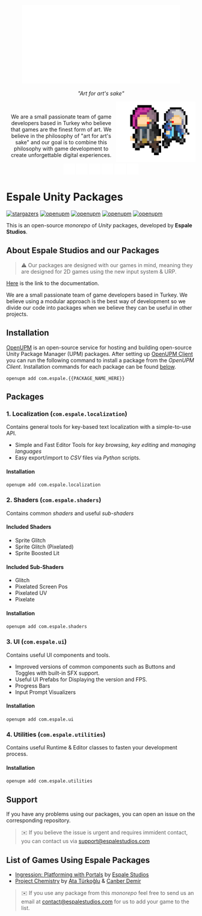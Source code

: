 <div align="center">

<img src="https://raw.githubusercontent.com/espale-studios/.github/main/profile/img/logo.png" alt="Logo" height="210"></h1>

<i>"Art for art's sake"</i>

<img src="https://raw.githubusercontent.com/espale-studios/website/main/img/home_hero.webp" align="right"
     alt="Size Limit logo by Anton Lovchikov" width="212" height="160">
<br/>

We are a small passionate team of game developers based in Turkey who believe that games are the finest form of art. We believe in the philosophy of "art for art's sake" and our goal is to combine this philosophy with game development to create unforgettable digital experiences.

<a href="https://www.youtube.com/@espalestudios"><img src="https://raw.githubusercontent.com/espale-studios/.github/main/profile/img/yt.svg" width=30 height=30></img></a>
<a href="https://twitter.com/EspaleStudios"><img src="https://raw.githubusercontent.com/espale-studios/.github/main/profile/img/tw.svg" width=30 height=30></img></a>
<a href="https://www.instagram.com/espale.studios/"><img src="https://raw.githubusercontent.com/espale-studios/.github/main/profile/img/ig.svg" width=30 height=30></img></a>
<a href="https://www.tiktok.com/@espale.studios"><img src="https://raw.githubusercontent.com/espale-studios/.github/main/profile/img/ti.svg" width=30 height=30></img></a>
<a href="https://www.linkedin.com/company/espale-studios"><img src="https://raw.githubusercontent.com/espale-studios/.github/main/profile/img/li.svg" width=30 height=30></img></a>
<a href="https://store.steampowered.com/publisher/EspaleStudios/"><img src="https://raw.githubusercontent.com/espale-studios/.github/main/profile/img/st.svg" width=30 height=30></img></a>

</div>

# **Espale Unity Packages**

[![stargazers](https://img.shields.io/github/stars/espale-studios/spale-unity-packages?color=yellow)](https://github.com/espale-studios/espale-unity-packages/stargazers)
[![openupm](https://img.shields.io/npm/v/com.espale.localization?label=openupm%20(localization)&registry_uri=https://package.openupm.com)](https://openupm.com/packages/com.espale.localization/)
[![openupm](https://img.shields.io/npm/v/com.espale.shaders?label=openupm%20(shaders)&registry_uri=https://package.openupm.com)](https://openupm.com/packages/com.espale.shaders/)
[![openupm](https://img.shields.io/npm/v/com.espale.ui?label=openupm%20(UI)&registry_uri=https://package.openupm.com)](https://openupm.com/packages/com.espale.ui/)
[![openupm](https://img.shields.io/npm/v/com.espale.utilities?label=openupm%20(utilities)&registry_uri=https://package.openupm.com)](https://openupm.com/packages/com.espale.utilities/)

This is an open-source _monorepo_ of _Unity_ packages, developed by **Espale Studios**.

## About Espale Studios and our Packages

> ⚠️ Our packages are designed with our games in mind, meaning they are designed for 2D games using the new input system & URP.

[Here](https://github.com/espale-studios/espale-unity-packages/wiki) is the link to the documentation.

We are a small passionate team of game developers based in Turkey. We believe using a modular approach is the best way of development so we divide our code into packages when we believe they can be useful in other projects.

## Installation

[OpenUPM](https://github.com/openupm/openupm) is an open-source service for hosting and building open-source Unity Package Manager (UPM) packages. After setting up [OpenUPM Client](https://github.com/openupm/openupm-cli#openupm-cli) you can run the following command to install a package from the _OpenUPM Client_. Installation commands for each package can be found [below](#packages).

```console
openupm add com.espale.{{PACKAGE_NAME_HERE}}
```

## Packages

### 1. Localization (`com.espale.localization`)

Contains general tools for key-based text localization with a simple-to-use API.
- Simple and Fast Editor Tools for _key browsing_, _key editing_ and _managing languages_
- Easy export/import to _CSV_ files via _Python_ scripts.

#### Installation

```console
openupm add com.espale.localization
```

### 2. Shaders (`com.espale.shaders`)

Contains common _shaders_ and useful _sub-shaders_

#### Included Shaders
- Sprite Glitch
- Sprite Glitch (Pixelated)
- Sprite Boosted Lit

#### Included Sub-Shaders
- Glitch
- Pixelated Screen Pos
- Pixelated UV
- Pixelate

#### Installation

```console
openupm add com.espale.shaders
```

### 3. UI (`com.espale.ui`)

Contains useful UI components and tools.
- Improved versions of common components such as Buttons and Toggles with built-in SFX support.
- Useful UI Prefabs for Displaying the version and FPS.
- Progress Bars
- Input Prompt Visualizers

#### Installation

```console
openupm add com.espale.ui
```

### 4. Utilities (`com.espale.utilities`)

Contains useful Runtime & Editor classes to fasten your development process.

#### Installation

```console
openupm add com.espale.utilities
```

## Support

If you have any problems using our packages, you can open an issue on the corresponding repository.

> ✉️ If you believe the issue is urgent and requires immident contact, you can contact us via [support@espalestudios.com](mailto:support@espalestudios.com)

## List of Games Using Espale Packages

- [Ingression: Platforming with Portals](https://store.steampowered.com/app/1966970) by [Espale Studios](https://www.espalestudios.com)
- [Project Chemistry](https://store.steampowered.com/app/1270620) by [Ata Türkoğlu](https://github.com/AtaTrkgl) & [Canber Demir](https://www.linkedin.com/in/canberkdemir3/)

> ✉️ If you use any package from this _monorepo_ feel free to send us an email at  [contact@espalestudios.com](mailto:contact@espalestudios.com) for us to add your game to the list.
